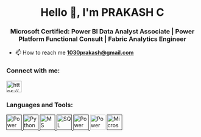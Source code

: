 <h1 align="center">Hello 👋, I'm PRAKASH C</h1>
<h3 align="center">Microsoft Certified: Power BI Data Analyst Associate | Power Platform Functional Consult | Fabric Analytics Engineer</h3>

- 📫 How to reach me **1030prakash@gmail.com**

<h3 align="left">Connect with me:</h3>
<p align="left">
<a href="https://linkedin.com/in/https://www.linkedin.com/in/prakash-c-prakash/" target="blank"><img align="center" src="https://raw.githubusercontent.com/rahuldkjain/github-profile-readme-generator/master/src/images/icons/Social/linked-in-alt.svg" alt="https://www.linkedin.com/in/prakash-c-prakash/" height="30" width="40" /></a>
</p>

<h3 align="left">Languages and Tools:</h3>
<p align="left"> <a href="" target="_blank" rel="noreferrer"> <img src="https://blogger.googleusercontent.com/img/b/R29vZ2xl/AVvXsEhfApxiTcsllodHWV4G5Gg3llJY3cgYVEe4XMnUFKEs6-t-PAY0ltTaZBMFrlnpxjj_-toTYEN8dHoEh8k9f8Nvx0C7693hFsc4llLAfYKUAaVDEC6lYYKbrInKxcIbmevCpqNsFH-xk3jB3kBb5yo9q7tyaZ0q4Jq1dnsmGu8DU3D1qAtItgnTBbPbMkM/s320/Microsoft-Power-BI-Logo_PNG4.png" alt="Power BI" width="40" height="40"/> </a> <a href="" target="_blank" rel="noreferrer"> <img src="https://blogger.googleusercontent.com/img/b/R29vZ2xl/AVvXsEjcKAJ9azHay8i6DHojWYVT_Mcs2e-Bt8aVWDa1rzeJCR2IngE9tUxv0Jkh71Xah6x-ci_FmU_6gEI5NtnqOYLSc70mmsQEqUQJzsFferJE0aYCgsybMlCmc25kyBzQmsE0F9rUe6GVJ4PSTwyLMUnHKtj4NtoXVAlt9SiO5MNLT01ZozcOtX47VHKhhn4/s320/python.png" alt="Python" width="40" height="40"/> </a> 
  <a href="" target="_blank" rel="noreferrer">  <img src="https://blogger.googleusercontent.com/img/b/R29vZ2xl/AVvXsEhKXzlcvCZ1eUYXjbcjiu60VNihlOZLfyNRDyy1U2ATWTUSkDVAkyHp4V6ozshpQNXjXlsoQlHh4LhCAOsybCbs2zvHE4Lo1KoY8qYG1m1Uo5JVNr_gRqjkScCi0AuBx7VTEW6FZ_hACk3FP-AHFg6DUPu71reAnbDM1JG4DyPySM7eo48Ng6ooAJX9A70/s320/Excel.png" alt="MS Excel" width="40" height="40"/> </a> 
<a href="" target="_blank" rel="noreferrer"> <img src="https://blogger.googleusercontent.com/img/b/R29vZ2xl/AVvXsEjGzcBZDZsmu-OTtUlI9nMBAt8HnHhy17eBBWIshI-9KNoRio8-7LG1ynikV9Cgn1KWWD-7ufjehvPFDmbI3JsuquWBZ0mwMD3F8OWJLht5I4wNSoHnC1b0pwsYZJTriVodfmHkaXUIHDJN9Y8_Y5qGhCaBWoiJlV_bI6Wjv2LK_IQWPl5UrKOj-5ZslSs/s320/SQL.png" alt="SQL" width="40" height="40"/> </a>
<a href="" target="_blank" rel="noreferrer"> <img src="https://th.bing.com/th?id=ODLS.67acf7e5-ca37-40b8-ba59-0918f9818f86&w=32&h=32&qlt=90&pcl=fffffa&o=6&pid=1.2" alt="Power Apps" width="40" height="40"/> </a> <img src="https://blogger.googleusercontent.com/img/b/R29vZ2xl/AVvXsEisUtiMiIPRnR7ZM47TmGeaeouIKQJagQ5FdbYGiXB2thJDnN1lr5aPqkmr7vkcoRWGE1zAnlAlFrkf56q_l66DOhx3qJpz5FsX7rklHXkxR2oEie61bLb4CQHYqUpQieY-GUr_oAHVZC010FTTPt7xoqu6wr9tYO4zwx4U9P9gN415qDFOlgqRwbOqirc/s1600/Flow.png" alt="Power Automate" width="40" height="40"/> </a><a href="" target="_blank" rel="noreferrer"> <img src="https://blogger.googleusercontent.com/img/b/R29vZ2xl/AVvXsEjJzQVRGqh4J8Q4X4XFnNr6mlAQpPXhKgfFt2E6GUIfK3QdCP1CXZ6ebeklg5UIUkxUqHTYc-io8GkhJe67FcyV7csBWxGVOEsTaEaPtJEr5WC4nBUFRBZ9JAoL_IUymahd7-m4nqIQITUTdLYb_0ZqGdmKBVm5IgcbqY0ePZ_x654feI_UpaXHijTEQrM/s1600/Fabric_final_x256.png" alt="Microsoft Fabric" width="40" height="40"/> </a>







